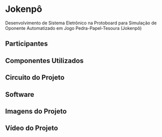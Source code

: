 # Jokenpô
Desenvolvimento de Sistema Eletrônico na Protoboard para Simulação de Oponente Automatizado em Jogo Pedra-Papel-Tesoura (Jokenpô)
## Participantes
## Componentes Utilizados
## Circuito do Projeto
## Software 
## Imagens do Projeto
## Vídeo do Projeto
